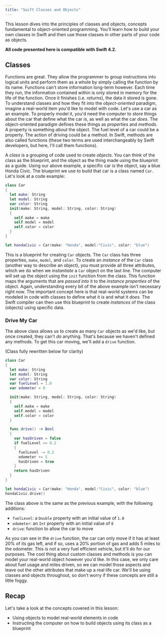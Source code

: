 ```yaml
---
title: "Swift Classes and Objects"
---
```


This lesson dives into the principles of classes and objects, concepts fundamental to object-oriented programming. You'll learn how to build your own classes in Swift and then use those classes in other parts of your code as objects.

__All code presented here is compatible with Swift 4.2.__

## Classes

Functions are great. They allow the programmer to group instructions into logical units and perform them as a whole by simply calling the function by its name. Functions can't store information long-term however. Each time they run, the information contained within is only stored in memory for the life of the function. Once it finishes (i.e. *returns*), the data it stored is gone. To understand classes and how they fit into the *object-oriented* paradigm, imagine a real-world item you'd like to model with code. Let's use a car as an example. To properly model it, you'd need the computer to store things about the car that define what the car *is*, as well as what the car *does*. The object-oriented paradigm defines these things as *properties* and *methods*. A property is something *about* the object. The fuel level of a car could be a property. The action of driving could be a method. In Swift, methods are also called functions (these two terms are used interchangeably by Swift developers, but here, I'll call them functions).

A *class* is a grouping of code used to create *objects*. You can think of the class as the blueprint, and the object as the thing made using the blueprint as a guide. Using our above example, a specific car is the object, say a blue Honda Civic. The blueprint we use to build that car is a class named `Car`. Let's look at a code example:

```swift
class Car
{
  let make: String
  let model: String
  var color: String
  init(make: String, model: String, color: String)
  {
    self.make = make
    self.model = model
    self.color = color
  }
}

let hondaCivic = Car(make: "Honda", model:"Civic", color: "blue")
```

This is a blueprint for creating `Car` objects. The `Car` class has three properties, `make`, `model`, and `color`. To create an *instance* of the `Car` class (another way to describe an object), you must provide all three attributes, which we do when we *instantiate* a `Car` object on the last line. The computer will set up the object using the `init` function from the class. This function maps the arguments that are *passed into* it to the *instance properties* of the object. Again, understanding every bit of the above example isn't necessary right now. The important concept here is that real-world systems can be modeled in code with classes to define what it *is* and what it *does*. The Swift compiler can then use this blueprint to create *instances* of the class (objects) using specific data.

### Drive My Car

The above class allows us to create as many `Car` objects as we'd like, but once created, they can't *do* anything. That's because we haven't defined any methods. To get this car moving, we'll add a `drive` function.

(Class fully rewritten below for clarity)

```swift
class Car
{
  let make: String
  let model: String
  var color: String
  var fuelLevel = 1.0
  var odometer = 0

  init(make: String, model: String, color: String)
  {
    self.make = make
    self.model = model
    self.color = color
  }

  func drive() -> Bool
  {
    var hasDriven = false
    if fuelLevel >= 0.2
    {
      fuelLevel -= 0.2
      odometer += 5
      hasDriven = true
    }
    return hasDriven
  }
}

let hondaCivic = Car(make: "Honda", model:"Civic", color: "blue")
hondaCivic.drive()
```

The class above is the same as the previous example, with the following additions:

* `fuelLevel`: a `Double` property with an initial value of `1.0`
* `odometer`: an `Int` property with an initial value of `0`
* `drive`: function to allow the car to move

As you can see in the `drive` function, the car can only move if it has at least 20% of its gas left, and if so, uses a 20% portion of gas and adds 5 miles to the odometer. This is not a very fuel efficient vehicle, but it'll do for our purposes. The cool thing about custom classes and methods is you can model your real-world object however you'd like. In this case, we only care about fuel usage and miles driven, so we can model those aspects and leave out the other attributes that make up a real life car. We'll be using classes and objects throughout, so don't worry if these concepts are still a little foggy.

## Recap

Let's take a look at the concepts covered in this lesson:

* Using objects to model real-world elements in code
* Instructing the computer on how to build objects using its class as a blueprint